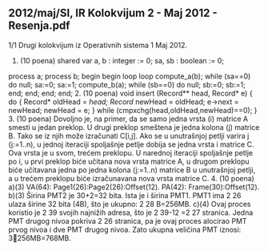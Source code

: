 2012/maj/SI, IR Kolokvijum 2 - Maj 2012 - Resenja.pdf
--------------------------------------------------------------------------------


1/1
Drugi kolokvijum iz Operativnih sistema 1
Maj 2012.
1. (10 poena)
shared var
  a, b : integer := 0;
  sa, sb : boolean := 0;

process a;                  process b;
begin                   begin
  loop                    loop
    compute_a(b);                     while (sa==0) do null; sa:=0;
    sa:=1;                           compute_b(a);
    while (sb==0) do null; sb:=0;          sb:=1;
  end;                    end;
end;                   end;
2. (10 poena)
void insert (Record** head, Record* e) {
  do {
    Record* oldHead = *head;
    Record* newHead = oldHead;
    e->next = newHead;
    newHead = e;
  } while (cmpxchg(head,oldHead,newHead)==0);
}
3. (10 poena)
Dovoljno je, na primer, da se samo jedna vrsta (i) matrice A smesti u jedan preklop. U drugi
preklop smeštena je jedna kolona (j) matrice B. Tako se iz njih može izračunati C[i,j]. Ako se
u unutrašnjoj petlji varira j (j:=1..n), u jednoj iteraciji spoljašnje petlje dobija se jedna vrsta i
matrice C. Ova vrsta je u svom, trećem preklopu. U narednoj iteraciji spoljašnje petlje po i, u
prvi preklop biće učitana nova vrsta matrice A, u drugom preklopu biće učitavana jedna po
jedna  kolona (j:=1..n) matrice  B u unutrašnjoj petlji, a u trećem preklopu biće izračunavana
nova vrsta matrice C.
4. (10 poena)
a)(3) VA(64): Page1(26):Page2(26):Offset(12).
PA(42): Frame(30):Offset(12).
b)(3) Širina PMT2 je 30+2=32 bita. Ista je i širina PMT1.
 PMT1 ima 2
26
 ulaza širine 32 bita (4B), što je ukupno: 2
28
B=256MB.
c)(4) Ovaj proces koristio je 2
39
 svojih najnižih adresa, što je 2
39-12
=2
27
 stranica. Jedna PMT
drugog nivoa pokriva 2
26
 stranica, pa je ovaj proces alocirao PMT prvog nivoa i dve PMT
drugog nivoa. Zato ukupna veličina PMT iznosi: 3256MB=768MB.
